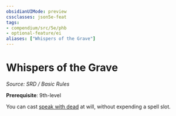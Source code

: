 ```yaml
---
obsidianUIMode: preview
cssclasses: json5e-feat
tags:
- compendium/src/5e/phb
- optional-feature/ei
aliases: ["Whispers of the Grave"]
---
```

# Whispers of the Grave
*Source: SRD / Basic Rules*  

**Prerequisite**: 9th-level

You can cast [speak with dead](compendium/spells/speak-with-dead.md) at will, without expending a spell slot.